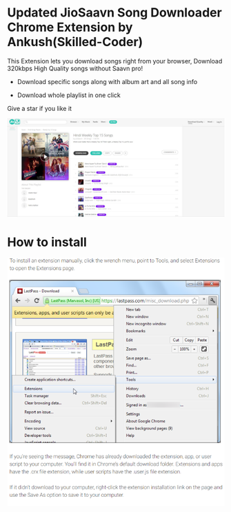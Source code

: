 # Updated JioSaavn Song Downloader Chrome Extension by Ankush(Skilled-Coder)

This Extension lets you download songs right from your browser, Download 320kbps High Quality songs without Saavn pro!

* Download specific songs along with album art and all song info

* Download whole playlist in one click

Give a star if you like it

![Screenshot](screenshot.png)
# How to install
![Screenshot](screenshot2.png)
